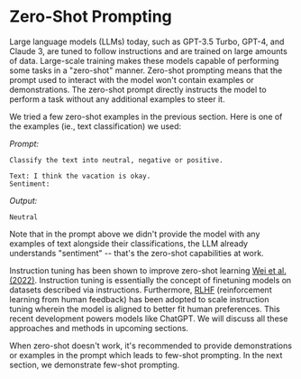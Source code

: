 # Zero-Shot Prompting




Large language models (LLMs) today, such as GPT-3.5 Turbo, GPT-4, and Claude 3, are tuned to follow instructions and are trained on large amounts of data. Large-scale training makes these models capable of performing some tasks in a "zero-shot" manner. Zero-shot prompting means that the prompt used to interact with the model won't contain examples or demonstrations. The zero-shot prompt directly instructs the model to perform a task without any additional examples to steer it.

We tried a few zero-shot examples in the previous section. Here is one of the examples (ie., text classification) we used:

*Prompt:*
```
Classify the text into neutral, negative or positive. 

Text: I think the vacation is okay.
Sentiment:
```

*Output:*
```
Neutral
```

Note that in the prompt above we didn't provide the model with any examples of text alongside their classifications, the LLM already understands "sentiment" -- that's the zero-shot capabilities at work. 

Instruction tuning has been shown to improve zero-shot learning [Wei et al. (2022)](https://arxiv.org/pdf/2109.01652.pdf). Instruction tuning is essentially the concept of finetuning models on datasets described via instructions. Furthermore, [RLHF](https://arxiv.org/abs/1706.03741) (reinforcement learning from human feedback) has been adopted to scale instruction tuning wherein the model is aligned to better fit human preferences. This recent development powers models like ChatGPT. We will discuss all these approaches and methods in upcoming sections.

When zero-shot doesn't work, it's recommended to provide demonstrations or examples in the prompt which leads to few-shot prompting. In the next section, we demonstrate few-shot prompting.


